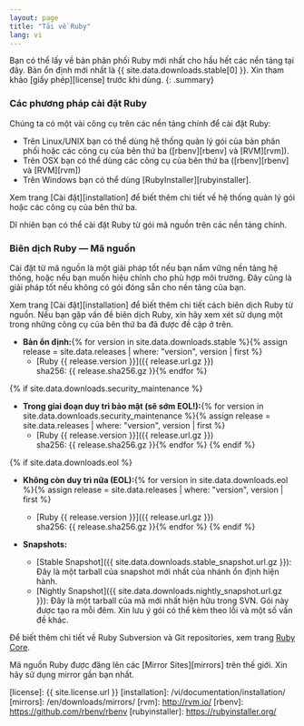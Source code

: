 ```yaml
---
layout: page
title: "Tải về Ruby"
lang: vi
---
```


Bạn có thể lấy về bản phân phối Ruby mới nhất cho hầu hết các nền tảng
tại đây.
Bản ổn định mới nhất là {{ site.data.downloads.stable[0] }}.
Xin tham khảo [giấy phép][license] trước khi dùng.
{: .summary}

### Các phương pháp cài đặt Ruby

Chúng ta có một vài công cụ trên các nền tảng chính để cài đặt Ruby:

* Trên Linux/UNIX bạn có thể dùng hệ thống quản lý gói của bản
  phân phối hoặc các công cụ của bên thứ ba ([rbenv][rbenv] và [RVM][rvm]).
* Trên OSX bạn có thể dùng các công cụ của bên thứ ba ([rbenv][rbenv] và [RVM][rvm])
* Trên Windows bạn có thể dùng [RubyInstaller][rubyinstaller].

Xem trang [Cài đặt][installation] để biết thêm chi tiết về
hệ thống quản lý gói hoặc các công cụ của bên thứ ba.

Dĩ nhiên bạn có thể cài đặt Ruby từ gói mã nguồn trên các nền tảng
chính.

### Biên dịch Ruby — Mã nguồn

Cài đặt từ mã nguồn là một giải pháp tốt nếu bạn nắm vững nền tảng hệ
thống, hoặc nếu bạn muốn hiệu chỉnh cho phù hợp môi trường. Đây cũng là
giải pháp tốt nếu không có gói đóng sẵn cho nền tảng của bạn.

Xem trang [Cài đặt][installation] để biết thêm chi tiết cách biên dịch
Ruby từ nguồn. Nếu bạn gặp vấn đề biên dịch Ruby, xin hãy xem xét sử
dụng một trong những công cụ của bên thứ ba đã được đề cập ở trên.

* **Bản ổn định:**{% for version in site.data.downloads.stable %}{% assign release = site.data.releases | where: "version", version | first %}
  * [Ruby {{ release.version }}]({{ release.url.gz }})<br>
    sha256: {{ release.sha256.gz }}{% endfor %}

{% if site.data.downloads.security_maintenance %}
* **Trong giai đoạn duy trì bảo mật (sẽ sớm EOL!):**{% for version in site.data.downloads.security_maintenance %}{% assign release = site.data.releases | where: "version", version | first %}
  * [Ruby {{ release.version }}]({{ release.url.gz }})<br>
    sha256: {{ release.sha256.gz }}{% endfor %}
{% endif %}

{% if site.data.downloads.eol %}
* **Không còn duy trì nữa (EOL):**{% for version in site.data.downloads.eol %}{% assign release = site.data.releases | where: "version", version | first %}
  * [Ruby {{ release.version }}]({{ release.url.gz }})<br>
    sha256: {{ release.sha256.gz }}{% endfor %}
{% endif %}

* **Snapshots:**
  * [Stable Snapshot]({{ site.data.downloads.stable_snapshot.url.gz }}):
    Đây là một tarball của snapshot mới nhất của nhánh ổn định hiện hành.
  * [Nightly Snapshot]({{ site.data.downloads.nightly_snapshot.url.gz }}):
    Đây là một tarball của mã mới nhất hiện hữu trong SVN. Gói này được
    tạo ra mỗi đêm. Xin lưu ý gói có thể kèm theo lỗi và một số vấn đề
    khác.

Để biết thêm chi tiết về Ruby Subversion và Git repositories, xem trang
[Ruby Core](/vi/community/ruby-core/).

Mã nguồn Ruby được đăng lên các [Mirror Sites][mirrors] trên thế giới.
Xin hãy sử dụng mirror gần bạn nhất.



[license]: {{ site.license.url }}
[installation]: /vi/documentation/installation/
[mirrors]: /en/downloads/mirrors/
[rvm]: http://rvm.io/
[rbenv]: https://github.com/rbenv/rbenv
[rubyinstaller]: https://rubyinstaller.org/
